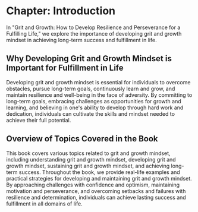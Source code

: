 Chapter: Introduction
=====================

In "Grit and Growth: How to Develop Resilience and Perseverance for a Fulfilling Life," we explore the importance of developing grit and growth mindset in achieving long-term success and fulfillment in life.

Why Developing Grit and Growth Mindset is Important for Fulfillment in Life
---------------------------------------------------------------------------

Developing grit and growth mindset is essential for individuals to overcome obstacles, pursue long-term goals, continuously learn and grow, and maintain resilience and well-being in the face of adversity. By committing to long-term goals, embracing challenges as opportunities for growth and learning, and believing in one's ability to develop through hard work and dedication, individuals can cultivate the skills and mindset needed to achieve their full potential.

Overview of Topics Covered in the Book
--------------------------------------

This book covers various topics related to grit and growth mindset, including understanding grit and growth mindset, developing grit and growth mindset, sustaining grit and growth mindset, and achieving long-term success. Throughout the book, we provide real-life examples and practical strategies for developing and maintaining grit and growth mindset. By approaching challenges with confidence and optimism, maintaining motivation and perseverance, and overcoming setbacks and failures with resilience and determination, individuals can achieve lasting success and fulfillment in all domains of life.
